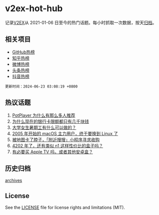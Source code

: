 # v2ex-hot-hub

 记录[V2EX](https://www.v2ex.com/)从 2021-01-06 日至今的热门话题。每小时抓取一次数据，按天[归档](archives)。
 
 ## 相关项目

- [GitHub热榜](https://github.com/lonnyzhang423/github-hot-hub)
- [知乎热榜](https://github.com/lonnyzhang423/zhihu-hot-hub)
- [微博热榜](https://github.com/lonnyzhang423/weibo-hot-hub)
- [头条热榜](https://github.com/lonnyzhang423/toutiao-hot-hub)
- [抖音热榜](https://github.com/lonnyzhang423/douyin-hot-hub)


 `更新时间：2024-06-23 03:08:19 +0800`

## 热议话题

1. [PotPlayer 为什么有那么多人推荐](https://www.v2ex.com/t/1051681)
1. [为什么现在的银行卡限额都只有几千块钱](https://www.v2ex.com/t/1051649)
1. [大学女生暑期工有什么可以做的？](https://www.v2ex.com/t/1051653)
1. [2005 年开始的 macOS 主力用户，终于要换到 Linux 了](https://www.v2ex.com/t/1051677)
1. [被地图卡了脖子，「附近搜搜」小程序寻求收购](https://www.v2ex.com/t/1051643)
1. [4202 年了，还有类似 n1 这样性价比的盒子吗？](https://www.v2ex.com/t/1051679)
1. [有必要买 Apple TV 吗，或者其他安卓盒？](https://www.v2ex.com/t/1051641)

## 历史归档

[archives](archives)

## License

See the [LICENSE](LICENSE) file for license rights and limitations (MIT).
